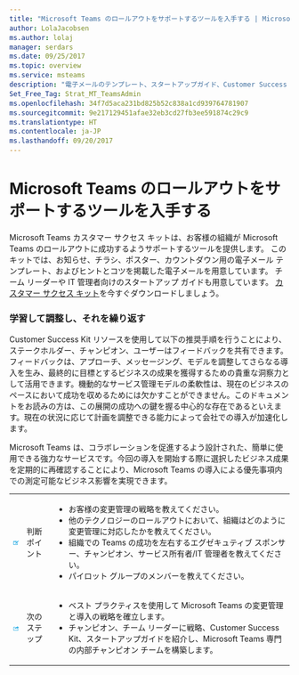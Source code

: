 ```yaml
---
title: "Microsoft Teams のロールアウトをサポートするツールを入手する | Microsoft  サポート"
author: LolaJacobsen
ms.author: lolaj
manager: serdars
ms.date: 09/25/2017
ms.topic: overview
ms.service: msteams
description: "電子メールのテンプレート、スタートアップガイド、Customer Success Kit のリソースなど、Microsoft Teams のロールアウトをサポートするツールについて説明します。"
Set_Free_Tag: Strat_MT_TeamsAdmin
ms.openlocfilehash: 34f7d5aca231bd825b52c838a1cd939764781907
ms.sourcegitcommit: 9e217129451afae32eb3cd27fb3ee591874c29c9
ms.translationtype: HT
ms.contentlocale: ja-JP
ms.lasthandoff: 09/20/2017
---
```

<a name="get-tools-to-support-a-rollout-of-microsoft-teams"></a>Microsoft Teams のロールアウトをサポートするツールを入手する
=================================================

Microsoft Teams カスタマー サクセス キットは、お客様の組織が Microsoft Teams のロールアウトに成功するようサポートするツールを提供します。 このキットでは、お知らせ、チラシ、ポスター、カウントダウン用の電子メール テンプレート、およびヒントとコツを掲載した電子メールを用意しています。 チーム リーダーや IT 管理者向けのスタートアップ ガイドも用意しています。 [カスタマー サクセス キット](https://go.microsoft.com/fwlink/?linkid=854598)を今すぐダウンロードしましょう。

### <a name="learn-adjust-and-repeat"></a>学習して調整し、それを繰り返す

Customer Success Kit リソースを使用して以下の推奨手順を行うことにより、ステークホルダー、チャンピオン、ユーザーはフィードバックを共有できます。フィードバックは、アプローチ、メッセージング、モデルを調整してさらなる導入を生み、最終的に目標とするビジネスの成果を獲得するための貴重な洞察力として活用できます。機動的なサービス管理モデルの柔軟性は、現在のビジネスのペースにおいて成功を収めるためには欠かすことができません。このドキュメントをお読みの方は、この展開の成功への鍵を握る中心的な存在であるといえます。現在の状況に応じて計画を調整できる能力によって会社での導入が加速化します。

Microsoft Teams は、コラボレーションを促進するよう設計された、簡単に使用できる強力なサービスです。今回の導入を開始する際に選択したビジネス成果を定期的に再確認することにより、Microsoft Teams の導入による優先事項内での測定可能なビジネス影響を実現できます。

||||
|---------|---------|---------|
|![](media/Get_tools_to_support_a_rollout_of_Microsoft_Teams_image1.png)     | 判断ポイント        | <ul><li>お客様の変更管理の戦略を教えてください。</li><li>他のテクノロジーのロールアウトにおいて、組織はどのように変更管理に対応したかを教えてください。</li><li>組織での Teams の成功を左右するエグゼキュティブ スポンサー、チャンピオン、サービス所有者/IT 管理者を教えてください。</li><li>パイロット グループのメンバーを教えてください。</li></ul>  |
|![](media/Get_tools_to_support_a_rollout_of_Microsoft_Teams_image2.png)     |次のステップ | <ul><li>ベスト プラクティスを使用して Microsoft Teams の変更管理と導入の戦略を確立します。</li><li>チャンピオン、チーム リーダーに戦略、Customer Success Kit、スタートアップガイドを紹介し、Microsoft Teams 専門の内部チャンピオン チームを構築します。</li></ul> |

